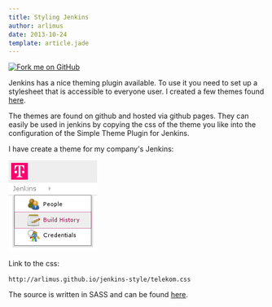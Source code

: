 ```yaml
---
title: Styling Jenkins
author: arlimus
date: 2013-10-24
template: article.jade
---
```


<a href="https://github.com/arlimus/jenkins-style"><img id="fork-me-ribbon" src="https://s3.amazonaws.com/github/ribbons/forkme_right_darkblue_121621.png" alt="Fork me on GitHub"></a>

Jenkins has a nice theming plugin available. To use it you need to set up a stylesheet that is accessible to everyone user. I created a few themes found [here](https://github.com/arlimus/jenkins-style).

<span class="more"></span>

The themes are found on github and hosted via github pages. They can easily be used in jenkins by copying the css of the theme you like into the configuration of the Simple Theme Plugin for Jenkins.

I have create a theme for my company's Jenkins:

<img src="magenta.jenkins.png" style="max-width: 174px; margin-left: auto; margin-right: auto;" />

Link to the css:

```
http://arlimus.github.io/jenkins-style/telekom.css
```

The source is written in SASS and can be found [here](https://github.com/arlimus/jenkins-style/blob/master/css/telekom.scss).